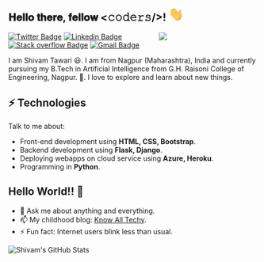 <h2> 𝐇𝐞𝐥𝐥𝐨 𝐭𝐡𝐞𝐫𝐞, 𝐟𝐞𝐥𝐥𝐨𝐰 <𝚌𝚘𝚍𝚎𝚛𝚜/>! <img src="https://raw.githubusercontent.com/ABSphreak/ABSphreak/master/gifs/Hi.gif" width="30px"></h2>

<img align='right' src='https://user-images.githubusercontent.com/5713670/87202985-820dcb80-c2b6-11ea-9f56-7ec461c497c3.gif' width='200"'>

[![Twitter Badge](https://img.shields.io/badge/Twitter-1DA1F2?style=for-the-badge&logo=twitter&logoColor=white)](https://twitter.com/shivamtawari) [![Linkedin Badge](https://img.shields.io/badge/LinkedIn-0077B5?style=for-the-badge&logo=linkedin&logoColor=white)](https://www.linkedin.com/in/shivamtawari/) [![Stack overflow Badge](https://img.shields.io/badge/Stack_Overflow-FE7A16?style=for-the-badge&logo=stack-overflow&logoColor=white)](https://stackoverflow.com/users/13015087/shivam-tawari)
[![Gmail Badge](https://img.shields.io/badge/Gmail-D14836?style=for-the-badge&logo=gmail&logoColor=white)](mailto:shivamtawari@gmail.com)

I am Shivam Tawari 😃. I am from Nagpur (Maharashtra), India and currently pursuing my B.Tech in Artificial Intelligence from G.H. Raisoni College of Engineering, Nagpur. 🏫. I love to explore and learn about new things.

## ⚡ Technologies
Talk to me about:
- Front-end development using **HTML, CSS, Bootstrap**.
- Backend development using **Flask, Django**.
- Deploying webapps on cloud service using **Azure, Heroku**.
- Programming in **Python**.
## Hello World!! 🤔
- 💬 Ask me about anything and everything.
- 📫 My childhood blog: [Know All Techy](https://knowalltechy.blogspot.com/).
- ⚡ Fun fact: Internet users blink less than usual.

![Shivam's GitHub Stats](https://github-readme-stats.vercel.app/api?username=shivamtawari&show_icons=true&theme=chartreuse-dark)
